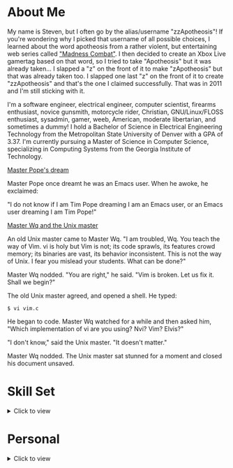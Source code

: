 # About Me

My name is Steven, but I often go by the alias/username "zzApotheosis"! If you're wondering why I picked that username of all possible choices, I learned about the word apotheosis from a rather violent, but entertaining web series called ["Madness Combat"](https://www.youtube.com/watch?v=rbitqTpQb78). I then decided to create an Xbox Live gamertag based on that word, so I tried to take "Apotheosis" but it was already taken... I slapped a "z" on the front of it to make "zApotheosis" but that was already taken too. I slapped one last "z" on the front of it to create "zzApotheosis" and that's the one I claimed successfully. That was in 2011 and I'm still sticking with it.

I'm a software engineer, electrical engineer, computer scientist, firearms enthusiast, novice gunsmith, motorcycle rider, Christian, GNU/Linux/FLOSS enthusiast, sysadmin, gamer, weeb, American, moderate libertarian, and sometimes a dummy! I hold a Bachelor of Science in Electrical Engineering Technology from the Metropolitan State University of Denver with a GPA of 3.37. I'm currently pursuing a Master of Science in Computer Science, specializing in Computing Systems from the Georgia Institute of Technology.

[Master Pope's dream](https://blog.sanctum.geek.nz/vim-koans/)

Master Pope once dreamt he was an Emacs user. When he awoke, he exclaimed:

"I do not know if I am Tim Pope dreaming I am an Emacs user, or an Emacs user dreaming I am Tim Pope!"

[Master Wq and the Unix master](https://blog.sanctum.geek.nz/vim-koans/)

An old Unix master came to Master Wq. "I am troubled, Wq. You teach the way of Vim. vi is holy but Vim is not; its code sprawls, its features crowd memory; its binaries are vast, its behavior inconsistent. This is not the way of Unix. I fear you mislead your students. What can be done?"

Master Wq nodded. "You are right," he said. "Vim is broken. Let us fix it. Shall we begin?"

The old Unix master agreed, and opened a shell. He typed:

```$ vi vim.c```

He began to code. Master Wq watched for a while and then asked him, "Which implementation of vi are you using? Nvi? Vim? Elvis?"

"I don't know," said the Unix master. "It doesn't matter."

Master Wq nodded. The Unix master sat stunned for a moment and closed his document unsaved.

# Skill Set

<details>
<summary>Click to view</summary>

## Programming Languages

As a software developer, I have a decent number of programming languages in my skill set, including:
- C
  - GTK4
  - GTK3
- Rust
- Perl 5
- C++
  - Qt6
  - Qt5
- Python
- Go
- Lua
- Nim
- Java
  - Apache Commons
- JavaScript
  - Node.js
- Shells (If you count these as languages)
  - Bourne shell
  - Zsh
  - Bash

## Operating Systems

I have accumulated a significant amount of experience with different operating systems.
- GNU/Linux
  - Fedora
  - AlmaLinux
  - Red Hat Enterprise Linux
  - Arch Linux
  - Debian
  - Slackware
  - Gentoo
  - Void Linux
- BSD
  - FreeBSD
  - OpenBSD
- Solaris
- Windows

## Development Tools

As a moderately experienced developer, I have gotten to experience and utilize many development tools.
- Version Control Systems
  - Git
- Build Tools
  - Meson
  - CMake
  - GNU Autotools
  - GNU Make
  - Jenkins
  - Maven
  - Gradle
- Collaborative Tools, Services, and Platforms
  - Confluence
  - Jira
  - GitHub (Obviously 😉️)
  - GitLab
- Integrated Development Environments and Text Editors
  - GNU Emacs
  - GNU Nano
  - Neovim/Vim/Vi
  - KDE Kate
  - Atom
  - Notepad++
  - Gedit
  - Geany
  - JetBrains IntelliJ IDEA
  - JetBrains PyCharm
  - Eclipse

</details>

# Personal
<details>
<summary>Click to view</summary>

I have always been an avid learner. I enjoy learning about anything and everything I can. But I also find time to kick back and indulge in less-productive hobbies as well! I believe a healthy mind needs periodic breaks and playtime.

## Video Games

This is my personal video game hall of fame. These titles and franchises have had a serious impact on my life in one way or another.
Asterisks\* denote a franchise or intellectual property rather than a single title.
- Borderlands\*
- Halo\*
- Helldivers\*
- Kingdom Hearts\*
- League of Legends\*
- Mass Effect\*
- Metroid\*
- Minecraft\*
- Pokémon\*
- Rimworld
- Sea of Thieves
- Sonic the Hedgehog\*
- Stellar Blade\*
- Stellaris
- Super Mario\*
- The Elder Scrolls\*
- The Legend of Zelda\*

[#MyShepard](https://ea.com/games/mass-effect/mass-effect-legendary-edition/my-shepard-art-creator)
![Mass Effect](https://raw.githubusercontent.com/zzApotheosis/zzApotheosis/main/src/images/masseffect.jpg)

## Anime (WEEB)

I've only recently started to enjoy some anime. This is a list of anime I've seen so far.

Asterisks\* denote an anime I have not yet finished, whether due to the anime itself not being finished or simply not having watched every available episode.
- The Rising of the Shield Hero\*
- Attack on Titan\*
- Naruto
- Naruto: Shippuden
- One Piece\*
- Demon Slayer: Kimetsu no Yaiba\*
- My Dress-Up Darling\*

This is my personal anime hall of fame. The following list of anime are the ones I thoroughly enjoyed and highly recommend.
- The Rising of the Shield Hero
- Demon Slayer: Kimetsu no Yaiba
- Attack on Titan

## TV Shows

Basically everybody's got a TV show near and dear to their heart and I am no exception. Here are all of the shows I've seen.

This is my personal TV show hall of fame. The following list is the TV shows I thoroughly enjoyed and highly recommend.
- Arcane
- Avatar: The Last Airbender
- Breaking Bad
- Game of Thrones
- Spongebob Squarepants
- The Office
- Parks and Recreation
- John Adams

## Movies and Films

Cinema, film, animation, and theatrical performances will always have a place in my personal appreciation of the arts.

This is my personal movie and film hall of fame.
- Forrest Gump (1994)
- Treasure Planet (2002)
- Hercules (1997)
- Mulan (1998)
- Kimi No Na Wa (Your Name) (2016)
- Weathering With You (2019)
- Beauty and the Beast (1991)
- Saving Private Ryan (1998)
- The Martian (2015)
- Wind River (2017)

## Music

NOTE: This section is a work-in-progress. I'll need time to remember all the gorgeous music I've heard over the years.

I was one of the few blessed individuals whose parents forced them to join band/orchestra throughout my early school years even though I didn't want to. Having been exposed to musicianship from such a young age has given me a pure and deep appreciation for music which I believe can't be expressed by people who haven't experienced band, orchestra, choir, or some other organized ensemble. In my opinion, music is the greatest form of art that can be experienced.

With that being said, this is a list of my favorite songs of all time.
- Owl City - Fireflies
- John Rzeznik - I'm Still Here
- The Midnight - Lost Boy
- The Midnight - America 2
- The Midnight - Los Angeles
- Tracy Chapman - Fast Car
- Cheap Trick - The Flame
- The Strike - Through the Silence
- Midnight Kids - Find Our Way (Night Drive Edit)
- Midnight Kids - 405
- Tom Petty - Learning to Fly
- Coldplay - The Scientist
- NF & Cordae - CAREFUL
- deadmau5 - The Veldt
- Owl City - Lonely Lullaby

Additionally, these are my favorite musical artists of all time.
- Adam Young (Owl City)
- The Midnight
- Midnight Kids
- The Strike
- NF
- Skrillex

## Motorcycles

I've been a rider since 2018. I currently don't ride, but I used to own a 2013 Honda CBR500R. It was a fun bike! I laid it over once and got some gnarly road rash and my wrist still feels a tiny bit funky but I have no regrets. One day, I'd love to own a liter bike and I've got my eyes on Yamaha's R1.

![Cool Red Thing](https://raw.githubusercontent.com/zzApotheosis/zzApotheosis/main/src/images/red_thing.jpg)

## Firearms

Unfortunately, all of my weapons were lost in a tragic boating accident, and I regret to publicly inform everybody that due to the rapidly changing currents of the Atlantic ocean, it is extremely unlikely that those weapons will ever be recovered, except by archaeologists centuries, if not millenia from now.

Tinfoil-hat-jokes aside, I own a Glock 43X as my concealed carry weapon and a Glock 17 as my standard size handgun. I purchased a [Palmetto State Armory PSAK-47 GF5](https://palmettostatearmory.com/ak-47/psak-47-gf5.html) as well and made some minor modifications to it and it has been such a pleasure to shoot. I also own a Ruger 57, a 12ga Benelli Supernova, and a Bergara B-14 chambered in .30-06.

Disclaimer: Firearms are **NOT** toys and should never be considered as such. I condemn irresponsible firearms handling. [According to the National Rifle Association](https://gunsafetyrules.nra.org/), the three fundamental rules for safe firearms handling are:
- **ALWAYS** keep the gun pointed in a safe direction
- **ALWAYS** keep your finger off the trigger until ready to shoot
- **ALWAYS** keep the gun unloaded until ready to use

Follow these simple rules, and nearly every firearms-related accident can be prevented.

![AK Make Holes](https://raw.githubusercontent.com/zzApotheosis/zzApotheosis/main/src/images/ak_make_holes.jpg)

</details>
